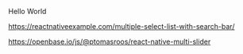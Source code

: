 Hello World

https://reactnativeexample.com/multiple-select-list-with-search-bar/

https://openbase.io/js/@ptomasroos/react-native-multi-slider
